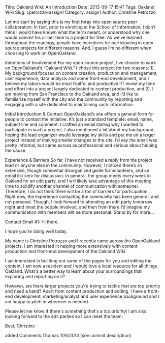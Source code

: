 Title: Oakland Wiki: An Introduction 
Date: 2013-09-17 15:41
Tags: Oakland Wiki
Slug: cpetrozzo-assign1
Category: assign1
Author: Christine Petrozzo

Let me start by saying this is my first foray into open source peer collaboration. In fact, prior to enrolling at the School of Information, I don’t think I would have known what the term meant, or understood why one would commit his or her time to a project for free. As we’ve learned throughout the readings, people have incentives for participating in open source projects for different reasons. And, I guess I’m no different when choosing to work on OpenOakland.

Intentions of Involvement
For my open source project, I’ve chosen to work on OpenOakland’s “Oakland Wiki.” I chose this project for two reasons:
1). My background focuses on content creation, production and management, user experience, data analysis and some 
front-end development, and I believe my labors would be most fruitful and productive if I invest my time and effort 
into a project largely dedicated to content production, and 2). I am moving from San Francisco to the Oakland area, 
and I’d like to familiarize myself with the city and the community by reporting and engaging with a site dedicated to 
maintaining such information.


Initial Introduction & Contact 
OpenOakland’s site offers a general form for people to contact the initiative. It’s just a standard template: 
email, name, subject line and comment. I crafted an email stating why I wanted to participate in such a project. 
I also mentioned a bit about my background, hoping the lead organizer would leverage my skills and put me on a 
larger project instead of making smaller changes to the site. I’d say the email was pretty informal, but came 
across as professional and serious about helping the cause. 


Experience & Barriers
So far, I have not received a reply from the project lead or anyone else in the community. However, I noticed there’s an extensive, though somewhat disorganized guide for volunteers, and an email list serv for discussion. In general, the group meets every week in Oakland for an edit party, and I will likely take advantage of this meeting time to solidify another channel of communication with someonel. Therefore, I do not think there will be a ton of barriers for participation. 
Right now, the experience contacting the community has been general, and not personal. Though, I look forward to attending an edit party tomorrow night and meet the people involved, and then from there I’d imagine my communication with members will be more personal. Stand by for more…


Contact Email #1:
Hi there, 


I hope you're doing well today. 


My name is Christine Petrozzo and I recently came across the OpenOakland projects. I am interested in 
helping more extensively with content production and front-end development of the Oakland Wiki.


I am interested in building out some of the pages for you and editing the content. I am now a resident 
and I would love a local resource for all things Oakland. What's a better way to learn about your surroundings 
that exploring and reporting on it?


However, are there larger projects you're trying to tackle that are top priority and need a hand? Apart from 
content production and editing, I have a front-end development, marketing/analyst and user experience background 
and I am happy to pitch in wherever is needed. 


Please let me know if there's something that's a top priority! I am also looking forward to the edit parties so I 
can meet the team.


Best,
Christine

 
added Comments Thomas 11/6/2013 (see commit description)



